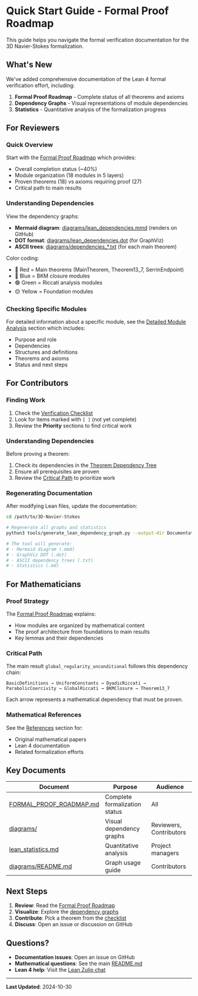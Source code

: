 # Quick Start Guide - Formal Proof Roadmap

This guide helps you navigate the formal verification documentation for the 3D Navier-Stokes formalization.

## What's New

We've added comprehensive documentation of the Lean 4 formal verification effort, including:

1. **Formal Proof Roadmap** - Complete status of all theorems and axioms
2. **Dependency Graphs** - Visual representations of module dependencies
3. **Statistics** - Quantitative analysis of the formalization progress

## For Reviewers

### Quick Overview

Start with the [Formal Proof Roadmap](FORMAL_PROOF_ROADMAP.md) which provides:
- Overall completion status (~40%)
- Module organization (18 modules in 5 layers)
- Proven theorems (18) vs axioms requiring proof (27)
- Critical path to main results

### Understanding Dependencies

View the dependency graphs:
- **Mermaid diagram**: [diagrams/lean_dependencies.mmd](diagrams/lean_dependencies.mmd) (renders on GitHub)
- **DOT format**: [diagrams/lean_dependencies.dot](diagrams/lean_dependencies.dot) (for GraphViz)
- **ASCII trees**: [diagrams/dependencies_*.txt](diagrams/) (for each main theorem)

Color coding:
- 🔴 Red = Main theorems (MainTheorem, Theorem13_7, SerrinEndpoint)
- 🔵 Blue = BKM closure modules
- 🟢 Green = Riccati analysis modules
- 🟡 Yellow = Foundation modules

### Checking Specific Modules

For detailed information about a specific module, see the [Detailed Module Analysis](FORMAL_PROOF_ROADMAP.md#detailed-module-analysis) section which includes:
- Purpose and role
- Dependencies
- Structures and definitions
- Theorems and axioms
- Status and next steps

## For Contributors

### Finding Work

1. Check the [Verification Checklist](FORMAL_PROOF_ROADMAP.md#verification-checklist)
2. Look for items marked with `[ ]` (not yet complete)
3. Review the **Priority** sections to find critical work

### Understanding Dependencies

Before proving a theorem:
1. Check its dependencies in the [Theorem Dependency Tree](FORMAL_PROOF_ROADMAP.md#theorem-dependency-tree)
2. Ensure all prerequisites are proven
3. Review the [Critical Path](FORMAL_PROOF_ROADMAP.md#critical-path-priority) to prioritize work

### Regenerating Documentation

After modifying Lean files, update the documentation:

```bash
cd /path/to/3D-Navier-Stokes

# Regenerate all graphs and statistics
python3 tools/generate_lean_dependency_graph.py --output-dir Documentation/diagrams

# The tool will generate:
# - Mermaid diagram (.mmd)
# - GraphViz DOT (.dot)
# - ASCII dependency trees (.txt)
# - Statistics (.md)
```

## For Mathematicians

### Proof Strategy

The [Formal Proof Roadmap](FORMAL_PROOF_ROADMAP.md) explains:
- How modules are organized by mathematical content
- The proof architecture from foundations to main results
- Key lemmas and their dependencies

### Critical Path

The main result `global_regularity_unconditional` follows this dependency chain:

```
BasicDefinitions → UniformConstants → DyadicRiccati → 
ParabolicCoercivity → GlobalRiccati → BKMClosure → Theorem13_7
```

Each arrow represents a mathematical dependency that must be proven.

### Mathematical References

See the [References](FORMAL_PROOF_ROADMAP.md#references) section for:
- Original mathematical papers
- Lean 4 documentation
- Related formalization efforts

## Key Documents

| Document | Purpose | Audience |
|----------|---------|----------|
| [FORMAL_PROOF_ROADMAP.md](FORMAL_PROOF_ROADMAP.md) | Complete formalization status | All |
| [diagrams/](diagrams/) | Visual dependency graphs | Reviewers, Contributors |
| [lean_statistics.md](diagrams/lean_statistics.md) | Quantitative analysis | Project managers |
| [diagrams/README.md](diagrams/README.md) | Graph usage guide | Contributors |

## Next Steps

1. **Review**: Read the [Formal Proof Roadmap](FORMAL_PROOF_ROADMAP.md)
2. **Visualize**: Explore the [dependency graphs](diagrams/)
3. **Contribute**: Pick a theorem from the [checklist](FORMAL_PROOF_ROADMAP.md#verification-checklist)
4. **Discuss**: Open an issue or discussion on GitHub

## Questions?

- **Documentation issues**: Open an issue on GitHub
- **Mathematical questions**: See the main [README.md](../README.md)
- **Lean 4 help**: Visit the [Lean Zulip chat](https://leanprover.zulipchat.com/)

---

**Last Updated**: 2024-10-30

